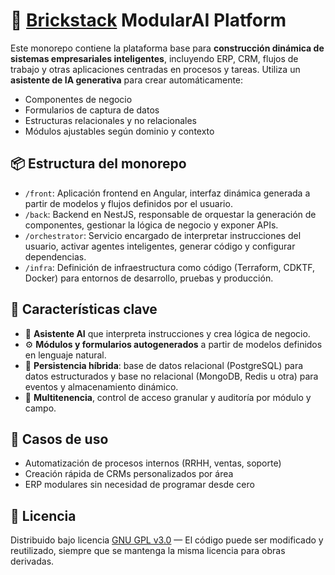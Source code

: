 # 🧠 [Brickstack](https://github.com/adgranados/Brickstack) ModularAI Platform

Este monorepo contiene la plataforma base para **construcción dinámica de sistemas empresariales inteligentes**, incluyendo ERP, CRM, flujos de trabajo y otras aplicaciones centradas en procesos y tareas. Utiliza un **asistente de IA generativa** para crear automáticamente:

- Componentes de negocio
- Formularios de captura de datos
- Estructuras relacionales y no relacionales
- Módulos ajustables según dominio y contexto

## 📦 Estructura del monorepo

- `/front`: Aplicación frontend en Angular, interfaz dinámica generada a partir de modelos y flujos definidos por el usuario.
- `/back`: Backend en NestJS, responsable de orquestar la generación de componentes, gestionar la lógica de negocio y exponer APIs.
- `/orchestrator`: Servicio encargado de interpretar instrucciones del usuario, activar agentes inteligentes, generar código y configurar dependencias.
- `/infra`: Definición de infraestructura como código (Terraform, CDKTF, Docker) para entornos de desarrollo, pruebas y producción.

## 🧩 Características clave

- 🧠 **Asistente AI** que interpreta instrucciones y crea lógica de negocio.
- ⚙️ **Módulos y formularios autogenerados** a partir de modelos definidos en lenguaje natural.
- 🔄 **Persistencia híbrida**: base de datos relacional (PostgreSQL) para datos estructurados y base no relacional (MongoDB, Redis u otra) para eventos y almacenamiento dinámico.
- 🔐 **Multitenencia**, control de acceso granular y auditoría por módulo y campo.

## 🚀 Casos de uso

- Automatización de procesos internos (RRHH, ventas, soporte)
- Creación rápida de CRMs personalizados por área
- ERP modulares sin necesidad de programar desde cero

## 📝 Licencia

Distribuido bajo licencia [GNU GPL v3.0](./LICENSE) — El código puede ser modificado y reutilizado, siempre que se mantenga la misma licencia para obras derivadas.
